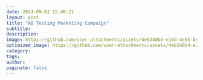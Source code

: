 ```yaml
---
date: 2024-09-01 15:40:21
layout: post
title: "AB Testing Marketing Campaign"
subtitle:
description:
image: https://github.com/user-attachments/assets/4eb340b4-e10d-4e05-beea-08a9a6ef5a58
optimized_image: https://github.com/user-attachments/assets/4eb340b4-e10d-4e05-beea-08a9a6ef5a58
category:
tags:
author:
paginate: false
---
```

